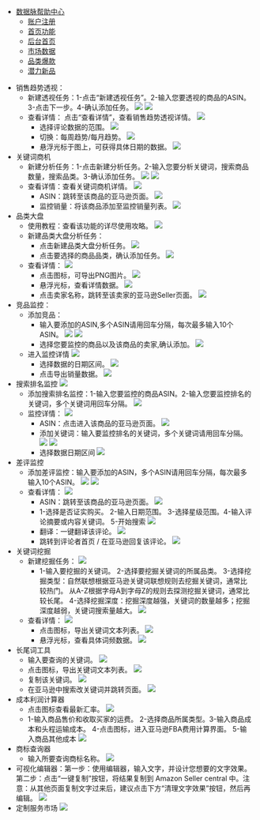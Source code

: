 - [数据脉帮助中心](README.md)
  - [账户注册](user-signup.md)
  - [首页功能](landing.md)
  - [后台首页](dashboard.md)
  - [市场数据](market-data.md)
  - [品类爆款](bestsellers.md)
  - [潜力新品](growing-bs.md)


* 销售趋势透视：
    * 新建透视任务：1-点击“新建透视任务”。2-输入您要透视的商品的ASIN。3-点击下一步。4-确认添加任务。
     ![](images/32.png)
     ![](images/33.png)
    * 查看详情： 点击“查看详情”，查看销售趋势透视详情。
     ![](images/34.png)
        * 选择评论数据的范围。
         ![](images/35.png)
        * 切换：每周趋势/每月趋势。
         ![](images/36.png)
        * 悬浮光标于图上，可获得具体日期的数据。
         ![](images/37.png)
* 关键词商机
    * 新建分析任务：1-点击新建分析任务。2-输入您要分析关键词，搜索商品数量，搜索品类。3-确认添加任务。
     ![](images/38.png)
     ![](images/39.png)
    * 查看详情：查看关键词商机详情。
     ![](images/40.png)
        * ASIN：跳转至该商品的亚马逊页面。
         ![](images/41.png)
        * 监控销量：将该商品添加至监控销量列表。
         ![](images/42.png)
* 品类大盘
    * 使用教程：查看该功能的详尽使用攻略。
     ![](images/43.png)
    * 新建品类大盘分析任务：
        * 点击新建品类大盘分析任务。
         ![](images/44.png)
        * 点击要选择的商品品类，确认添加任务。
         ![](images/45.png)
    * 查看详情：
     ![](images/46.png)
        * 点击图标，可导出PNG图片。
         ![](images/47.png)
        * 悬浮光标，查看详情数据。
         ![](images/48.png)
        * 点击卖家名称，跳转至该卖家的亚马逊Seller页面。
         ![](images/49.png)
* 竞品监控：
    * 添加竞品：
        * 输入要添加的ASIN,多个ASIN请用回车分隔，每次最多输入10个ASIN。
         ![](images/50.png)
         ![](images/51.png)
        * 选择您要监控的商品以及该商品的卖家,确认添加。
         ![](images/52.png)
    * 进入监控详情
     ![](images/53.png)
        * 选择数据的日期区间。
         ![](images/54.png)
        * 点击导出销量数据。
         ![](images/55.png)
* 搜索排名监控
 ![](images/56.png)
    * 添加搜索排名监控：1-输入您要监控的商品ASIN。2-输入您要监控排名的关键词，多个关键词用回车分隔。
     ![](images/57.png)
    * 监控详情：
     ![](images/58.png)
        * ASIN：点击进入该商品的亚马逊页面。
         ![](images/59.png)
        * 添加关键词：输入要监控排名的关键词，多个关键词请用回车分隔。
         ![](images/60.png)
         ![](images/61.png)
        * 选择数据日期区间
         ![](images/62.png)
* 差评监控
    * 添加差评监控：输入要添加的ASIN，多个ASIN请用回车分隔，每次最多输入10个ASIN。
     ![](images/63.png)
     ![](images/64.png)
    * 查看详情：
     ![](images/65.png)
        * ASIN：跳转至该商品的亚马逊页面。
         ![](images/66.png)
        * 1-选择是否证实购买。  2-输入日期范围。 3-选择星级范围。4-输入评论摘要或内容关键词。 5-开始搜索
         ![](images/67.png)
        * 翻译：一键翻译该评论。
         ![](images/68.png)
        * 跳转到评论者首页 / 在亚马逊回复该评论。
         ![](images/69.png)
* 关键词挖掘
    * 新建挖掘任务：
     ![](images/70.png)
        * 1-输入要挖掘的关键词。 2-选择要挖掘关键词的所属品类。 3-选择挖掘类型：自然联想根据亚马逊关键词联想规则去挖掘关键词，通常比较热门。 从A-Z根据字母A到字母Z的规则去探测挖掘关键词，通常比较长尾。 4-选择挖掘深度：挖掘深度越强，关键词的数量越多；挖掘深度越弱，关键词搜索量越大。
        ![](images/71.png)
    * 查看详情：
     ![](images/72.png)
        * 点击图标，导出关键词文本列表。
         ![](images/73.png)
        * 悬浮光标，查看具体词频数据。
         ![](images/74.png)
* 长尾词工具
    * 输入要查询的关键词。
     ![](images/75.png)
    * 点击图标，导出关键词文本列表。
     ![](images/76.png)
    * 复制该关键词。
     ![](images/77.png)
    * 在亚马逊中搜索改关键词并跳转页面。
     ![](images/78.png)
* 成本利润计算器
    * 点击图标查看最新汇率。
     ![](images/79.png)
    * 1-输入商品售价和收取买家的运费。  2-选择商品所属类型。3-输入商品成本和头程运输成本。  4-点击图标，进入亚马逊FBA费用计算界面。 5-输入商品其他成本
     ![](images/80.png)
* 商标查询器
    * 输入所要查询商标名称。
     ![](images/81.png)
* 可视化编辑器：第一步：使用编辑器，输入文字，并设计您想要的文字效果。第二步：点击“一键复制”按钮，将结果复制到 Amazon Seller central 中。注意：从其他页面复制文字过来后，建议点击下方“清理文字效果”按钮，然后再编辑。
 ![](images/82.png)
* 定制服务市场
 ![](images/83.png)

